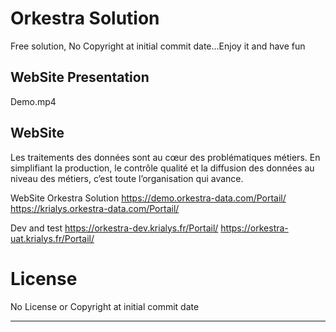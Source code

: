 #  Orkestra Solution

Free solution, No Copyright at initial commit date...Enjoy it and have fun

## WebSite Presentation

Demo.mp4

## WebSite

Les traitements des données sont au cœur des problématiques métiers.
En simplifiant la production, le contrôle qualité et la diffusion des données au niveau des métiers, c’est toute l’organisation qui avance.

WebSite Orkestra Solution
https://demo.orkestra-data.com/Portail/
https://krialys.orkestra-data.com/Portail/

Dev and test
https://orkestra-dev.krialys.fr/Portail/
https://orkestra-uat.krialys.fr/Portail/

# License

No License or Copyright at initial commit date

---
